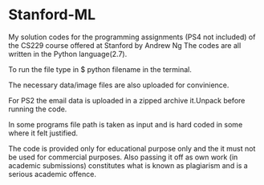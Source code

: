 # Stanford-ML
My solution codes for the programming assignments (PS4 not included) of the CS229 course offered at Stanford by Andrew Ng
The codes are all written in the Python language(2.7).

To run the file type in 
    $ python filename 
in the terminal.

The necessary data/image files are also uploaded for convinience.

For PS2 the email data is uploaded in a zipped archive it.Unpack before running the code.

In some programs file path is taken as input and is hard coded in some where it felt justified.

The code is provided only for educational purpose only and the it must not be used for commercial purposes.
Also passing it off as own work (in academic submissions) constitutes what is known as plagiarism and is a serious academic offence.
